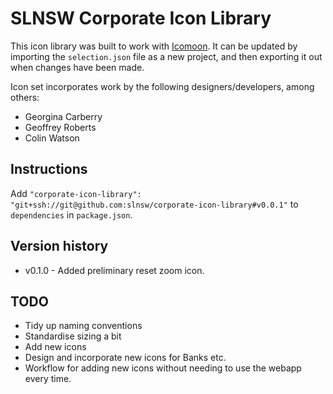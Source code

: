 # SLNSW Corporate Icon Library

This icon library was built to work with [Icomoon](https://icomoon.io/). It can
be updated by importing the `selection.json` file as a new project, and then
exporting it out when changes have been made.

Icon set incorporates work by the following designers/developers, among others:

* Georgina Carberry
* Geoffrey Roberts
* Colin Watson

## Instructions

Add `"corporate-icon-library": "git+ssh://git@github.com:slnsw/corporate-icon-library#v0.0.1"` to `dependencies` in `package.json`.

## Version history

* v0.1.0 - Added preliminary reset zoom icon.

## TODO

* Tidy up naming conventions
* Standardise sizing a bit
* Add new icons
* Design and incorporate new icons for Banks etc.
* Workflow for adding new icons without needing to use the webapp every time.
